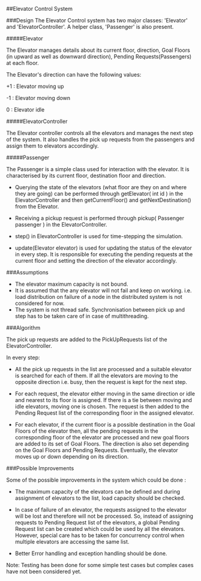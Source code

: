 ##Elevator Control System

###Design
The Elevator Control system has two major classes: 'Elevator' and 'ElevatorController'. A helper class, 'Passenger' is also present.

#####Elevator

The Elevator manages details about its current floor, direction, Goal Floors (in upward as well as downward direction), Pending Requests(Passengers) at each floor.  

The Elevator's direction can have the following values:

+1 : Elevator moving up

-1 : Elevator moving down

 0 : Elevator idle


#####ElevatorController

The Elevator controller controls all the elevators and manages the next step of the system.  It also handles the pick up requests from the passengers and assign them to elevators accordingly.


#####Passenger

The Passenger is a simple class used for interaction with the elevator. It is characterised by its current floor, destination floor and direction. 

* Querying the state of the elevators (what floor are they on and where they are going) can be performed through getElevator( int id ) in the ElevatorController and then getCurrentFloor() and getNextDestination() from the Elevator.

* Receiving a pickup request is performed through pickup( Passenger passenger ) in the ElevatorController.

* step() in ElevatorController is used for time-stepping the simulation.

* update(Elevator elevator) is used for updating the status of the elevator in every step. It is responsible for executing the pending requests at the current floor and  setting the direction of the elevator accordingly.

###Assumptions

* The elevator maximum capacity is not bound.
* It is assumed that the any elevator will not fail and keep on working. i.e. load distribution on failure of a node in the distributed system is not considered for now.
* The system is not thread safe. Synchronisation between pick up and step has to be taken care of in case of multithreading.

###Algorithm

The pick up requests are added to the PickUpRequests list of the ElevatorController.

In every step:

* All the pick up requests in the list are processed and  a suitable elevator is searched for each of them. If all the elevators are moving to the opposite direction i.e. busy, then the request is kept for the next step.

* For each request, the elevator either moving in the same direction or idle and nearest to its floor is assigned. If there is a tie between moving and idle elevators, moving one is chosen. The request is then added to the Pending Request list of the corresponding floor in the assigned elevator.

* For each elevator, if the current floor is a possible destination in the Goal Floors of the elevator then, all the pending requests in the corresponding floor of the elevator are processed and new goal floors  are added to its set of Goal Floors. The direction is also set depending on the Goal Floors and Pending Requests. Eventually, the elevator moves up or down depending on its direction.  

###Possible Improvements

Some of the possible improvements in the system which could be done :

* The maximum capacity of the elevators can be defined and during assignment of elevators to the list, load capacity should be checked.

* In case of failure of an elevator, the requests assigned to the elevator will be lost and therefore will not be processed. So, instead of assigning requests to Pending Request list of the elevators, a global Pending Request list can be created which could be used by all the elevators. However, special care has to be taken for concurrency control when multiple elevators are accessing the same list.

* Better Error handling and exception handling should be done.

Note: Testing has been done for some simple test cases but complex cases have not been considered yet. 

   
